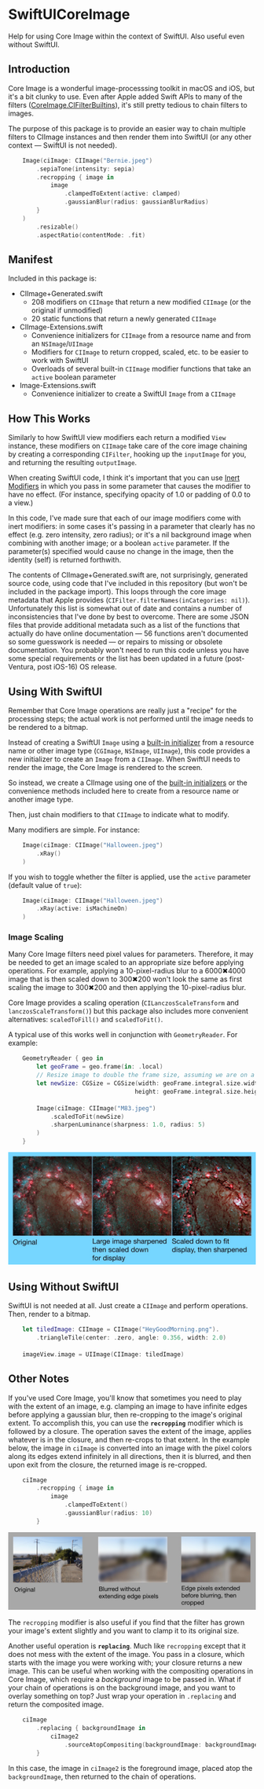 # SwiftUICoreImage

Help for using Core Image within the context of SwiftUI. Also useful even without SwiftUI.

## Introduction

Core Image is a wonderful image-processsing toolkit in macOS and iOS, but it's a bit clunky to use. Even after Apple added Swift APIs to many of the filters ([CoreImage.CIFilterBuiltins](https://developer.apple.com/documentation/coreimage/methods_and_protocols_for_filter_creation)), it's still pretty tedious to chain filters to images.

The purpose of this package is to provide an easier way to chain multiple filters to CIImage instances and then render them into SwiftUI (or any other context — SwiftUI is not needed).

```Swift
    Image(ciImage: CIImage("Bernie.jpeg")
        .sepiaTone(intensity: sepia)
        .recropping { image in
            image
                .clampedToExtent(active: clamped)
                .gaussianBlur(radius: gaussianBlurRadius)
        }
    )
        .resizable()
        .aspectRatio(contentMode: .fit)
```

## Manifest

Included in this package is:

 * CIImage+Generated.swift
    * 208 modifiers on `CIImage` that return a new modified `CIImage` (or the original if unmodified)
    * 20 static functions that return a newly generated `CIImage`
* CIImage-Extensions.swift
    * Convenience initializers for `CIImage` from a resource name and from an `NSImage`/`UIImage`
    * Modifiers for `CIImage` to return cropped, scaled, etc. to be easier to work with SwiftUI
    * Overloads of several built-in `CIImage` modifier functions that take an `active` boolean parameter
* Image-Extensions.swift
    * Convenience initializer to create a SwiftUI `Image` from a `CIImage`

## How This Works

Similarly to how SwiftUI view modifiers each return a modified `View` instance, these modifiers on `CIImage` take care of the core image chaining by creating a corresponding `CIFilter`, hooking up the `inputImage` for you, and returning the resulting `outputImage`. 

When creating SwiftUI code, I think it's important that you can use [Inert Modifiers](https://developer.apple.com/videos/play/wwdc2021/10022/?time=2303) in which you pass in some parameter that causes the modifier to have no effect. (For instance, specifying opacity of 1.0 or padding of 0.0 to a view.)  

In this code, I've made sure that each of our image modifiers come with inert modifiers: in some cases it's passing in a parameter that clearly has no effect (e.g. zero intensity, zero radius); or it's a nil background image when combining with another image; or a boolean `active` parameter. If the parameter(s) specified would cause no change in the image, then the identity (self) is returned forthwith.

The contents of CIImage+Generated.swift are, not surprisingly, generated source code, using code that I've included in this repository (but won't be included in the package import). This loops through the core image metadata that Apple provides (`CIFilter.filterNames(inCategories: nil)`). Unfortunately this list is somewhat out of date and contains a number of inconsistencies that I've done by best to overcome.  There are some JSON files that provide additional metadata such as a list of the functions that actually do have online documentation — 56 functions aren't documented so some guesswork is needed — or repairs to missing or obsolete documentation. You probably won't need to run this code unless you have some special requirements or the list has been updated in a future (post-Ventura, post iOS-16) OS release.

## Using With SwiftUI

Remember that Core Image operations are really just a "recipe" for the processing steps; the actual work is not performed until the image needs to be rendered to a bitmap. 

Instead of creating a SwiftUI `Image` using a [built-in initializer](https://developer.apple.com/documentation/swiftui/image) from a resource name or other image type (`CGImage`, `NSImage`, `UIImage`), this code provides a new initializer to create an `Image` from a `CIImage`. When SwiftUI needs to render the image, the Core Image is rendered to the screen.

So instead, we create a CIImage using one of the [built-in initializers](https://developer.apple.com/documentation/coreimage/ciimage) or the convenience methods included here to create from a resource name or another image type.

Then, just chain modifiers to that `CIImage` to indicate what to modify.

Many modifiers are simple. For instance:

```Swift
    Image(ciImage: CIImage("Halloween.jpeg")
        .xRay()
    )
```

If you wish to toggle whether the filter is applied, use the `active` parameter (default value of `true`):

```Swift
    Image(ciImage: CIImage("Halloween.jpeg")
        .xRay(active: isMachineOn)
    )
```

### Image Scaling

Many Core Image filters need pixel values for parameters. Therefore, it may be needed to get an image scaled to an appropriate size before applying operations. For example, applying a 10-pixel-radius blur to a 6000✖4000 image that is then scaled down to 300✖200 won't look the same as first scaling the image to 300✖200 and then applying the 10-pixel-radius blur.

Core Image provides a scaling operation (`CILanczosScaleTransform` and `lanczosScaleTransform()`) but this package also includes more convenient alternatives: `scaledToFill()` and `scaledToFit()`.

A typical use of this works well in conjunction with `GeometryReader`. For example:

```Swift
    GeometryReader { geo in
        let geoFrame = geo.frame(in: .local)
        // Resize image to double the frame size, assuming we are on a retina display
        let newSize: CGSize = CGSize(width: geoFrame.integral.size.width * 2,
                                    height: geoFrame.integral.size.height * 2)

        Image(ciImage: CIImage("M83.jpeg")
            .scaledToFit(newSize)
            .sharpenLuminance(sharpness: 1.0, radius: 5)
        )
    }
``` 
![Compare original, sharpened without pre-scaling, sharpened after pre-scaled](./Resources/sharpening.jpeg)


## Using Without SwiftUI

SwiftUI is not needed at all. Just create a `CIImage` and perform operations. Then, render to a bitmap.

```Swift
    let tiledImage: CIImage = CIImage("HeyGoodMorning.png").
        .triangleTile(center: .zero, angle: 0.356, width: 2.0)

    imageView.image = UIImage(CIImage: tiledImage)
```

## Other Notes

If you've used Core Image, you'll know that sometimes you need to play with the extent of an image, e.g. clamping an image to have infinite edges before applying a gaussian blur, then re-cropping to the image's original extent. To accomplish this, you can use the **`recropping`** modifier which is followed by a closure. The operation saves the extent of the image, applies whatever is in the closure, and then re-crops to that extent. In the example below, the image in `ciImage` is converted into an image with the pixel colors along its edges extend infinitely in all directions, then it is blurred, and then upon exit from the closure, the returned image is re-cropped. 

```Swift
    ciImage
        .recropping { image in
            image
                .clampedToExtent()
                .gaussianBlur(radius: 10)
        }
```

![Compare unblurred, improper blurring, and proper blurring](./Resources/blurring.jpeg)

The `recropping` modifier is also useful if you find that the filter has grown your image's extent slightly and you want to clamp it to its original size.

Another useful operation is **`replacing`**. Much like `recropping` except that it does not mess with the extent of the image. You pass in a closure, which starts with the image you were working with; your closure returns a new image. This can be useful when working with the compositing operations in Core Image, which require a *background* image to be passed in.  What if your chain of operations is on the background image, and you want to overlay something on top? Just wrap your operation in `.replacing` and return the composited image.

```Swift
    ciImage
        .replacing { backgroundImage in
            ciImage2
                .sourceAtopCompositing(backgroundImage: backgroundImage)
        }
```

In this case, the image in `ciImage2` is the foreground image, placed atop the `backgroundImage`, then returned to the chain of operations.


